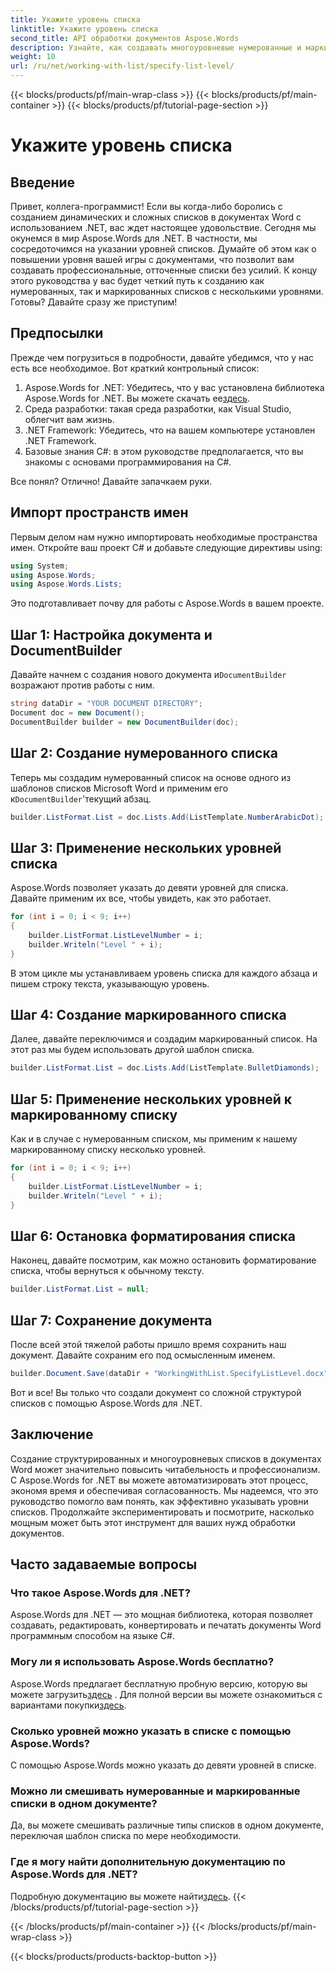 ```yaml
---
title: Укажите уровень списка
linktitle: Укажите уровень списка
second_title: API обработки документов Aspose.Words
description: Узнайте, как создавать многоуровневые нумерованные и маркированные списки в документах Word с помощью Aspose.Words для .NET. Пошаговое руководство включено. Идеально подходит для разработчиков .NET.
weight: 10
url: /ru/net/working-with-list/specify-list-level/
---
```


{{< blocks/products/pf/main-wrap-class >}}
{{< blocks/products/pf/main-container >}}
{{< blocks/products/pf/tutorial-page-section >}}

# Укажите уровень списка

## Введение

Привет, коллега-программист! Если вы когда-либо боролись с созданием динамических и сложных списков в документах Word с использованием .NET, вас ждет настоящее удовольствие. Сегодня мы окунемся в мир Aspose.Words для .NET. В частности, мы сосредоточимся на указании уровней списков. Думайте об этом как о повышении уровня вашей игры с документами, что позволит вам создавать профессиональные, отточенные списки без усилий. К концу этого руководства у вас будет четкий путь к созданию как нумерованных, так и маркированных списков с несколькими уровнями. Готовы? Давайте сразу же приступим!

## Предпосылки

Прежде чем погрузиться в подробности, давайте убедимся, что у нас есть все необходимое. Вот краткий контрольный список:

1.  Aspose.Words for .NET: Убедитесь, что у вас установлена библиотека Aspose.Words for .NET. Вы можете скачать ее[здесь](https://releases.aspose.com/words/net/).
2. Среда разработки: такая среда разработки, как Visual Studio, облегчит вам жизнь.
3. .NET Framework: Убедитесь, что на вашем компьютере установлен .NET Framework.
4. Базовые знания C#: в этом руководстве предполагается, что вы знакомы с основами программирования на C#.

Все понял? Отлично! Давайте запачкаем руки.

## Импорт пространств имен

Первым делом нам нужно импортировать необходимые пространства имен. Откройте ваш проект C# и добавьте следующие директивы using:

```csharp
using System;
using Aspose.Words;
using Aspose.Words.Lists;
```

Это подготавливает почву для работы с Aspose.Words в вашем проекте.

## Шаг 1: Настройка документа и DocumentBuilder

 Давайте начнем с создания нового документа и`DocumentBuilder` возражают против работы с ним.

```csharp
string dataDir = "YOUR DOCUMENT DIRECTORY";
Document doc = new Document();
DocumentBuilder builder = new DocumentBuilder(doc);
```

## Шаг 2: Создание нумерованного списка

 Теперь мы создадим нумерованный список на основе одного из шаблонов списков Microsoft Word и применим его к`DocumentBuilder`'текущий абзац.

```csharp
builder.ListFormat.List = doc.Lists.Add(ListTemplate.NumberArabicDot);
```

## Шаг 3: Применение нескольких уровней списка

Aspose.Words позволяет указать до девяти уровней для списка. Давайте применим их все, чтобы увидеть, как это работает.

```csharp
for (int i = 0; i < 9; i++)
{
    builder.ListFormat.ListLevelNumber = i;
    builder.Writeln("Level " + i);
}
```

В этом цикле мы устанавливаем уровень списка для каждого абзаца и пишем строку текста, указывающую уровень.

## Шаг 4: Создание маркированного списка

Далее, давайте переключимся и создадим маркированный список. На этот раз мы будем использовать другой шаблон списка.

```csharp
builder.ListFormat.List = doc.Lists.Add(ListTemplate.BulletDiamonds);
```

## Шаг 5: Применение нескольких уровней к маркированному списку

Как и в случае с нумерованным списком, мы применим к нашему маркированному списку несколько уровней.

```csharp
for (int i = 0; i < 9; i++)
{
    builder.ListFormat.ListLevelNumber = i;
    builder.Writeln("Level " + i);
}
```

## Шаг 6: Остановка форматирования списка

Наконец, давайте посмотрим, как можно остановить форматирование списка, чтобы вернуться к обычному тексту.

```csharp
builder.ListFormat.List = null;
```

## Шаг 7: Сохранение документа

После всей этой тяжелой работы пришло время сохранить наш документ. Давайте сохраним его под осмысленным именем.

```csharp
builder.Document.Save(dataDir + "WorkingWithList.SpecifyListLevel.docx");
```

Вот и все! Вы только что создали документ со сложной структурой списков с помощью Aspose.Words для .NET.

## Заключение

Создание структурированных и многоуровневых списков в документах Word может значительно повысить читабельность и профессионализм. С Aspose.Words for .NET вы можете автоматизировать этот процесс, экономя время и обеспечивая согласованность. Мы надеемся, что это руководство помогло вам понять, как эффективно указывать уровни списков. Продолжайте экспериментировать и посмотрите, насколько мощным может быть этот инструмент для ваших нужд обработки документов.

## Часто задаваемые вопросы

### Что такое Aspose.Words для .NET?
Aspose.Words для .NET — это мощная библиотека, которая позволяет создавать, редактировать, конвертировать и печатать документы Word программным способом на языке C#.

### Могу ли я использовать Aspose.Words бесплатно?
Aspose.Words предлагает бесплатную пробную версию, которую вы можете загрузить[здесь](https://releases.aspose.com/) . Для полной версии вы можете ознакомиться с вариантами покупки[здесь](https://purchase.aspose.com/buy).

### Сколько уровней можно указать в списке с помощью Aspose.Words?
С помощью Aspose.Words можно указать до девяти уровней в списке.

### Можно ли смешивать нумерованные и маркированные списки в одном документе?
Да, вы можете смешивать различные типы списков в одном документе, переключая шаблон списка по мере необходимости.

### Где я могу найти дополнительную документацию по Aspose.Words для .NET?
 Подробную документацию вы можете найти[здесь](https://reference.aspose.com/words/net/).
{{< /blocks/products/pf/tutorial-page-section >}}

{{< /blocks/products/pf/main-container >}}
{{< /blocks/products/pf/main-wrap-class >}}

{{< blocks/products/products-backtop-button >}}
